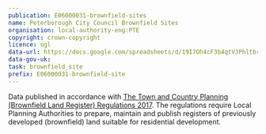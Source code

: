 ```yaml
---
publication: E06000031-brownfield-sites
name: Peterborough City Council Brownfield Sites
organisation: local-authority-eng:PTE
copyright: crown-copyright
licence: ogl
data-url: https://docs.google.com/spreadsheets/d/19I7Oh4cF3b4qtVJPhltbrtQ2X1J79hfMG6F_k4Ir88o/edit?usp=drive_web
data-gov-uk: 
task: brownfield_site
prefix: E06000031-brownfield-site
---
```


Data published in accordance with [The Town and Country Planning (Brownfield Land Register) Regulations 2017](http://www.legislation.gov.uk/uksi/2017/403/contents/made).
The regulations require Local Planning Authorities to prepare, maintain and publish registers of previously developed (brownfield) land suitable for residential development.

